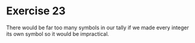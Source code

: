 # Exercise 23

There would be far too many symbols in our tally if we made every integer its own symbol so it would be impractical.
